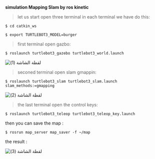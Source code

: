 
**simulation Mapping Slam by ros kinetic**

> let us start open three terminal in each terminal we have do this:
 
`$ cd catkin_ws`

`$ export TURTLEBOT3_MODEL=burger`

> first terminal open gazbo:

`$ roslaunch turtlebot3_gazebo turtlebot3_world.launch
`

![‏‏لقطة الشاشة (1)](https://user-images.githubusercontent.com/67034346/87856942-5c726900-c92b-11ea-8bed-7cfa40599db0.png)


> seconed terminal open slam gmappin:

`$ roslaunch turtlebot3_slam turtlebot3_slam.launch slam_methods:=gmapping
`

![‏‏لقطة الشاشة (2)](https://user-images.githubusercontent.com/67034346/87856946-63997700-c92b-11ea-81e0-8169f7cb777e.png)


> the last terminal open the control keys:

`$ roslaunch turtlebot3_teleop turtlebot3_teleop_key.launch 
`

then you can save the map : 

`$ rosrun map_server map_saver -f ~/map`

the result : 

![‏‏لقطة الشاشة (3)](https://user-images.githubusercontent.com/67034346/87856976-9e9baa80-c92b-11ea-8b27-2cc8b437fce7.png)
